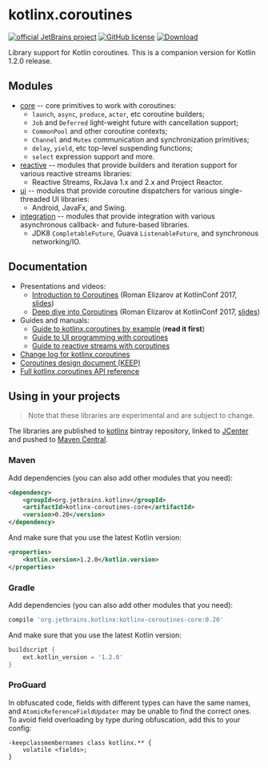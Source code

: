 # kotlinx.coroutines 

[![official JetBrains project](http://jb.gg/badges/official.svg)](https://confluence.jetbrains.com/display/ALL/JetBrains+on+GitHub)
[![GitHub license](https://img.shields.io/badge/license-Apache%20License%202.0-blue.svg?style=flat)](http://www.apache.org/licenses/LICENSE-2.0)
[![Download](https://api.bintray.com/packages/kotlin/kotlinx/kotlinx.coroutines/images/download.svg?version=0.20) ](https://bintray.com/kotlin/kotlinx/kotlinx.coroutines/0.20)

Library support for Kotlin coroutines. 
This is a companion version for Kotlin 1.2.0 release. 

## Modules

* [core](core/README.md) -- core primitives to work with coroutines:
  * `launch`, `async`, `produce`, `actor`, etc coroutine builders;
  * `Job` and `Deferred` light-weight future with cancellation support;
  * `CommonPool` and other coroutine contexts;
  * `Channel` and `Mutex` communication and synchronization primitives;
  * `delay`, `yield`, etc top-level suspending functions;
  * `select` expression support and more.
* [reactive](reactive/README.md) -- modules that provide builders and iteration support for various reactive streams libraries:
  * Reactive Streams, RxJava 1.x and 2.x and Project Reactor. 
* [ui](ui/README.md) -- modules that provide coroutine dispatchers for various single-threaded UI libraries:
  * Android, JavaFx, and Swing.
* [integration](integration/README.md) -- modules that provide integration with various asynchronous callback- and future-based libraries.
  * JDK8 `CompletableFuture`, Guava `ListenableFuture`, and synchronous networking/IO.

## Documentation

* Presentations and videos:
   * [Introduction to Coroutines](https://www.youtube.com/watch?v=_hfBv0a09Jc) (Roman Elizarov at KotlinConf 2017, [slides](https://www.slideshare.net/elizarov/introduction-to-coroutines-kotlinconf-2017))
   * [Deep dive into Coroutines](https://www.youtube.com/watch?v=YrrUCSi72E8) (Roman Elizarov at KotlinConf 2017, [slides](https://www.slideshare.net/elizarov/deep-dive-into-coroutines-on-jvm-kotlinconf-2017))
* Guides and manuals: 
  * [Guide to kotlinx.coroutines by example](coroutines-guide.md) (**read it first**)
  * [Guide to UI programming with coroutines](ui/coroutines-guide-ui.md)
  * [Guide to reactive streams with coroutines](reactive/coroutines-guide-reactive.md)
* [Change log for kotlinx.coroutines](CHANGES.md)
* [Coroutines design document (KEEP)](https://github.com/Kotlin/kotlin-coroutines/blob/master/kotlin-coroutines-informal.md)
* [Full kotlinx.coroutines API reference](http://kotlin.github.io/kotlinx.coroutines)
 
## Using in your projects

> Note that these libraries are experimental and are subject to change.

The libraries are published to [kotlinx](https://bintray.com/kotlin/kotlinx/kotlinx.coroutines) bintray repository,
linked to [JCenter](https://bintray.com/bintray/jcenter?filterByPkgName=kotlinx.coroutines) and 
pushed to [Maven Central](https://search.maven.org/#search%7Cga%7C1%7Cg%3Aorg.jetbrains.kotlinx%20a%3Akotlinx-coroutines).

### Maven

Add dependencies (you can also add other modules that you need):

```xml
<dependency>
    <groupId>org.jetbrains.kotlinx</groupId>
    <artifactId>kotlinx-coroutines-core</artifactId>
    <version>0.20</version>
</dependency>
```

And make sure that you use the latest Kotlin version:

```xml
<properties>
    <kotlin.version>1.2.0</kotlin.version>
</properties>
```

### Gradle

Add dependencies (you can also add other modules that you need):

```groovy
compile 'org.jetbrains.kotlinx:kotlinx-coroutines-core:0.20'
```

And make sure that you use the latest Kotlin version:

```groovy
buildscript {
    ext.kotlin_version = '1.2.0'
}
```

### ProGuard

In obfuscated code, fields with different types can have the same names,
and `AtomicReferenceFieldUpdater` may be unable to find the correct ones.
To avoid field overloading by type during obfuscation, add this to your config:
```
-keepclassmembernames class kotlinx.** {
    volatile <fields>;
}
```
